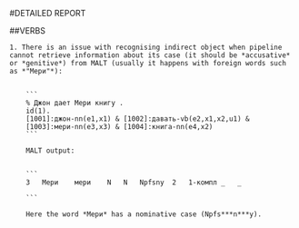 #DETAILED REPORT

##VERBS
	

	1. There is an issue with recognising indirect object when pipeline cannot retrieve information about its case (it should be *accusative* or *genitive*) from MALT (usually it happens with foreign words such as *"Мери"*):
		
	
		```	
		% Джон дает Мери книгу .
		id(1).
		[1001]:джон-nn(e1,x1) & [1002]:давать-vb(e2,x1,x2,u1) &
		[1003]:мери-nn(e3,x3) & [1004]:книга-nn(e4,x2)				
		```
		
		MALT output:
		
		
		```
		3	Мери	мери	N	N	Npfsny	2	1-компл	_	_
		
		```
		
		Here the word *Мери* has a nominative case (Npfs***n***y).